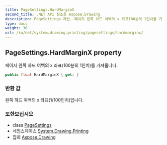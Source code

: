 ```yaml
---
title: PageSettings.HardMarginX
second_title: .NET API 참조용 Aspose.Drawing
description: PageSettings 재산. 페이지 왼쪽 하드 여백의 x 좌표100분의 1인치를 가져옵니다.
type: docs
weight: 30
url: /ko/net/system.drawing.printing/pagesettings/hardmarginx/
---
```

## PageSettings.HardMarginX property

페이지 왼쪽 하드 여백의 x 좌표(100분의 1인치)를 가져옵니다.

```csharp
public float HardMarginX { get; }
```

### 반환 값

왼쪽 하드 여백의 x 좌표(1/100인치)입니다.

### 또한보십시오

* class [PageSettings](../)
* 네임스페이스 [System.Drawing.Printing](../../pagesettings/)
* 집회 [Aspose.Drawing](../../../)


